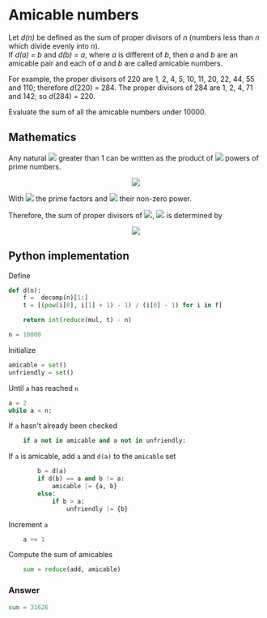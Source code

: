 # Amicable numbers

Let *d(n)* be defined as the sum of proper divisors of *n* (numbers less than *n* which divide evenly into *n*).  
If *d(a) = b* and *d(b) = a*, where *a* is different of *b*, then *a* and *b* are an amicable pair and each of *a* and *b* are called amicable numbers.

For example, the proper divisors of 220 are 1, 2, 4, 5, 10, 11, 20, 22, 44, 55 and 110; therefore *d*(220) = 284. The proper divisors of 284 are 1, 2, 4, 71 and 142; so *d*(284) = 220.

Evaluate the sum of all the amicable numbers under 10000.

## Mathematics

Any natural <img src="https://latex.codecogs.com/svg.latex?n"> greater than 1 can be written as the product of <img src="https://latex.codecogs.com/svg.latex?k"> powers of prime numbers.

<p align="center">
    <!-- n=\prod_i^k{f_i}^{e_i} -->
    <img src="https://latex.codecogs.com/svg.latex?n%3D%5Cprod_i%5Ek%7Bf_i%7D%5E%7Be_i%7D">
</p>

With <img src="https://latex.codecogs.com/svg.latex?f_i"> the prime factors and <img src="https://latex.codecogs.com/svg.latex?e_i"> their non-zero power.

Therefore, the sum of proper divisors of <img src="https://latex.codecogs.com/svg.latex?n">, <img src="https://latex.codecogs.com/svg.latex?d%28n%29"> is determined by

<p align="center">
    <img src="https://latex.codecogs.com/svg.latex?d%28n%29%3D%5Cleft%5B%5Cprod_i%5E%7Bk%7D%5Cfrac%7B%7Bf_i%7D%5E%7Be_i%2B1%7D-1%7D%7Bf_i-1%7D%5Cright%5D-n">
</p>

## Python implementation

Define

```python
def d(n):
    f =  decomp(n)[1:]
    t = [(pow(i[0], i[1] + 1) - 1) / (i[0] - 1) for i in f]

    return int(reduce(mul, t) - n)

n = 10000
```

Initialize

```python
amicable = set()
unfriendly = set()
```

Until `a` has reached `n`

```python
a = 2
while a < n:
```

If `a` hasn't already been checked

```python
    if a not in amicable and a not in unfriendly:
```

If `a` is amicable, add `a` and `d(a)` to the `amicable` set

```python
        b = d(a)
        if d(b) == a and b != a:
            amicable |= {a, b}
        else:
            if b > a:
                unfriendly |= {b}
```

Increment `a`

```python
    a += 1
```

Compute the sum of amicables

```python
    sum = reduce(add, amicable)
```

### Answer

```python
sum = 31626
```
